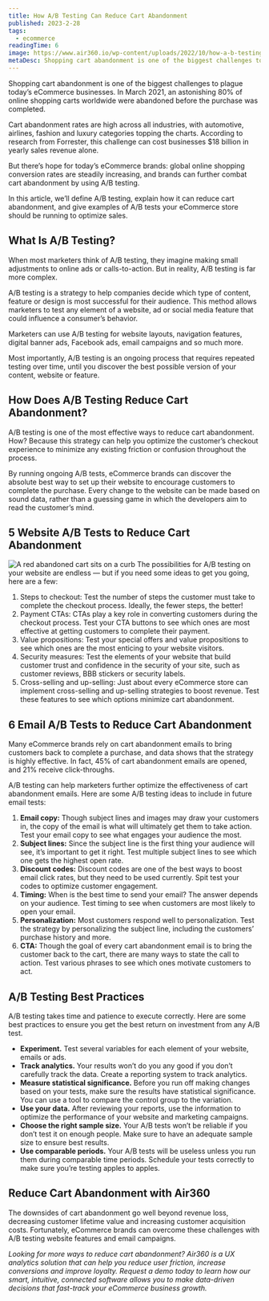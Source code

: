 ```yaml
---
title: How A/B Testing Can Reduce Cart Abandonment
published: 2023-2-28
tags: 
  - ecommerce
readingTime: 6
image: https://www.air360.io/wp-content/uploads/2022/10/how-a-b-testing-reduces-cart-abandonment.webp
metaDesc: Shopping cart abandonment is one of the biggest challenges to plague today’s eCommerce businesses. In March 2021, an astonishing 80% of online shopping carts worldwide were abandoned before the purchase was completed.
---
```


Shopping cart abandonment is one of the biggest challenges to plague today’s eCommerce businesses. In March 2021, an astonishing 80% of online shopping carts worldwide were abandoned before the purchase was completed.

Cart abandonment rates are high across all industries, with automotive, airlines, fashion and luxury categories topping the charts. According to research from Forrester, this challenge can cost businesses $18 billion in yearly sales revenue alone. 

But there’s hope for today’s eCommerce brands: global online shopping conversion rates are steadily increasing, and brands can further combat cart abandonment by using A/B testing.

In this article, we’ll define A/B testing, explain how it can reduce cart abandonment, and give examples of A/B tests your eCommerce store should be running to optimize sales.

## What Is A/B Testing?
When most marketers think of A/B testing, they imagine making small adjustments to online ads or calls-to-action. But in reality, A/B testing is far more complex.

A/B testing is a strategy to help companies decide which type of content, feature or design is most successful for their audience. This method allows marketers to test any element of a website, ad or social media feature that could influence a consumer’s behavior.

Marketers can use A/B testing for website layouts, navigation features, digital banner ads, Facebook ads, email campaigns and so much more.

Most importantly, A/B testing is an ongoing process that requires repeated testing over time, until you discover the best possible version of your content, website or feature.

## How Does A/B Testing Reduce Cart Abandonment?
A/B testing is one of the most effective ways to reduce cart abandonment. How? Because this strategy can help you optimize the customer’s checkout experience to minimize any existing friction or confusion throughout the process.

By running ongoing A/B tests, eCommerce brands can discover the absolute best way to set up their website to encourage customers to complete the purchase. Every change to the website can be made based on sound data, rather than a guessing game in which the developers aim to read the customer’s mind.

## 5 Website A/B Tests to Reduce Cart Abandonment 
![A red abandoned cart sits on a curb](https://www.air360.io/wp-content/uploads/2022/10/how-a-b-testing-reduces-cart-abandonment-1.webp)
The possibilities for A/B testing on your website are endless — but if you need some ideas to get you going, here are a few:

1. Steps to checkout: Test the number of steps the customer must take to complete the checkout process. Ideally, the fewer steps, the better!
2. Payment CTAs: CTAs play a key role in converting customers during the checkout process. Test your CTA buttons to see which ones are most effective at getting customers to complete their payment.
3. Value propositions: Test your special offers and value propositions to see which ones are the most enticing to your website visitors.
4. Security measures: Test the elements of your website that build customer trust and confidence in the security of your site, such as customer reviews, BBB stickers or security labels.
5. Cross-selling and up-selling: Just about every eCommerce store can implement cross-selling and up-selling strategies to boost revenue. Test these features to see which options minimize cart abandonment.

## 6 Email A/B Tests to Reduce Cart Abandonment
Many eCommerce brands rely on cart abandonment emails to bring customers back to complete a purchase, and data shows that the strategy is highly effective. In fact, 45% of cart abandonment emails are opened, and 21% receive click-throughs.

A/B testing can help marketers further optimize the effectiveness of cart abandonment emails. Here are some A/B testing ideas to include in future email tests:

1. **Email copy:** Though subject lines and images may draw your customers in, the copy of the email is what will ultimately get them to take action. Test your email copy to see what engages your audience the most.
2. **Subject lines:** Since the subject line is the first thing your audience will see, it’s important to get it right. Test multiple subject lines to see which one gets the highest open rate.
3. **Discount codes:** Discount codes are one of the best ways to boost email click rates, but they need to be used currently. Spit test your codes to optimize customer engagement.
4. **Timing:** When is the best time to send your email? The answer depends on your audience. Test timing to see when customers are most likely to open your email.
5. **Personalization:** Most customers respond well to personalization. Test the strategy by personalizing the subject line, including the customers’ purchase history and more.
6. **CTA:** Though the goal of every cart abandonment email is to bring the customer back to the cart, there are many ways to state the call to action. Test various phrases to see which ones motivate customers to act.

## A/B Testing Best Practices
A/B testing takes time and patience to execute correctly. Here are some best practices to ensure you get the best return on investment from any A/B test.

- **Experiment.** Test several variables for each element of your website, emails or ads. 
- **Track analytics.** Your results won’t do you any good if you don’t carefully track the data. Create a reporting system to track analytics.
- **Measure statistical significance.** Before you run off making changes based on your tests, make sure the results have statistical significance. You can use a tool to compare the control group to the variation.
- **Use your data.** After reviewing your reports, use the information to optimize the performance of your website and marketing campaigns.
- **Choose the right sample size.** Your A/B tests won’t be reliable if you don’t test it on enough people. Make sure to have an adequate sample size to ensure best results.
- **Use comparable periods.** Your A/B tests will be useless unless you run them during comparable time periods. Schedule your tests correctly to make sure you’re testing apples to apples.

## Reduce Cart Abandonment with Air360
The downsides of cart abandonment go well beyond revenue loss, decreasing customer lifetime value and increasing customer acquisition costs. Fortunately, eCommerce brands can overcome these challenges with A/B testing website features and email campaigns.

*Looking for more ways to reduce cart abandonment? Air360 is a UX analytics solution that can help you reduce user friction, increase conversions and improve loyalty. Request a demo today to learn how our smart, intuitive, connected software allows you to make data-driven decisions that fast-track your eCommerce business growth.*